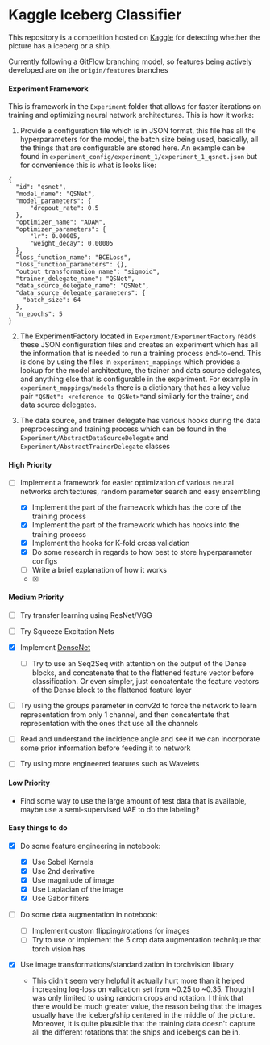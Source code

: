# Kaggle Iceberg Classifier 

This repository is a competition hosted on [Kaggle](https://www.kaggle.com/c/statoil-iceberg-classifier-challenge) for 
detecting whether the picture has a iceberg or a ship.

Currently following a [GitFlow](https://datasift.github.io/gitflow/IntroducingGitFlow.html) branching model, so 
features being actively developed are on the `origin/features` branches

#### Experiment Framework
This is framework in the `Experiment` folder that allows for faster iterations on training and optimizing neural network 
architectures. This is how it works:

1. Provide a configuration file which is in JSON format, this file has all the hyperparameters for the model, the batch
size being used, basically, all the things that are configurable are stored here. An example can be found in
`experiment_config/experiment_1/experiment_1_qsnet.json` but for convenience this is what is looks like:
```
{
  "id": "qsnet",
  "model_name": "QSNet",
  "model_parameters": {
      "dropout_rate": 0.5
  },
  "optimizer_name": "ADAM",
  "optimizer_parameters": {
      "lr": 0.00005,
      "weight_decay": 0.00005
  },
  "loss_function_name": "BCELoss",
  "loss_function_parameters": {},
  "output_transformation_name": "sigmoid",
  "trainer_delegate_name": "QSNet",
  "data_source_delegate_name": "QSNet",
  "data_source_delegate_parameters": {
    "batch_size": 64
  },
  "n_epochs": 5
}
```

2. The ExperimentFactory located in `Experiment/ExperimentFactory` reads these JSON configuration files and creates
an experiment which has all the information that is needed to run a training process end-to-end. This is done by using 
the files in `experiment_mappings` which provides a lookup for the model architecture, the trainer and data source 
delegates, and anything else that is configurable in the experiment. For example in `experiment_mappings/models` there 
is a dictionary that has a key value pair `"QSNet": <reference to QSNet>"`and similarly for the trainer, 
and data source delegates.

3. The data source, and trainer delegate has various hooks during the data preprocessing and training process which can 
be found in the `Experiment/AbstractDataSourceDelegate` and `Experiment/AbstractTrainerDelegate` classes


#### High Priority
    
- [ ] Implement a framework for easier optimization of various neural networks architectures, random parameter 
search and easy ensembling

    - [X] Implement the part of the framework which has the core of the training process
    - [X] Implement the part of the framework which has hooks into the training process
    - [X] Implement the hooks for K-fold cross validation
    - [X] Do some research in regards to how best to store hyperparameter configs
    - [ ] Write a brief explanation of how it works
    - [X]


#### Medium Priority
- [ ] Try transfer learning using ResNet/VGG

- [ ] Try Squeeze Excitation Nets

 - [X] Implement [DenseNet](https://arxiv.org/pdf/1608.06993.pdf)
    - [ ] Try to use an Seq2Seq with attention on the output of the Dense blocks, and concatenate that to the 
    flattened feature vector before classification. Or even simpler, just concatentate the feature vectors of 
    the Dense block to the flattened feature layer
    
- [ ]  Try using the groups parameter in conv2d to force the network to learn representation from only 1 channel, and then 
concatentate that representation with the ones that use all the channels

- [ ] Read and understand the incidence angle and see if we can incorporate 
some prior information before feeding it to network

- [ ] Try using more engineered features such as Wavelets


#### Low Priority
* Find some way to use the large amount of test data that is available, maybe use a semi-supervised VAE to do the 
labeling?

#### Easy things to do
- [X] Do some feature engineering in notebook:
    - [X] Use Sobel Kernels
    - [X] Use 2nd derivative
    - [X] Use magnitude of image
    - [X] Use Laplacian of the image
    - [X] Use Gabor filters
    
- [ ] Do some data augmentation in notebook:   
    - [ ] Implement custom flipping/rotations for images  
    - [ ] Try to use or implement the 5 crop data augmentation technique that torch vision has
    
- [X] Use image transformations/standardization in torchvision library

    * This didn't seem very helpful it actually hurt more than it helped increasing log-loss on validation set from ~0.25 
    to ~0.35. Though I was only limited to using random crops and rotation. I think that there 
    would be much greater value, the reason being that the images usually have the iceberg/ship centered in the middle
    of the picture. Moreover, it is quite plausible that the training data doesn't capture all the different rotations 
    that the ships and icebergs can be in.

